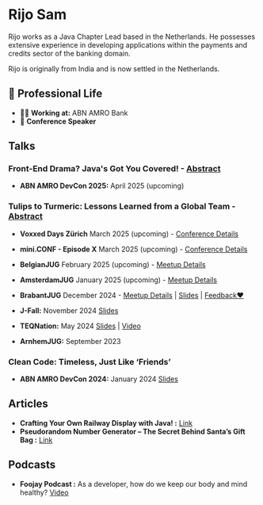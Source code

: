# Rijo Sam

Rijo works as a Java Chapter Lead based in the Netherlands. He possesses extensive experience in developing applications within the payments and credits sector of the banking domain.

Rijo is originally from India and is now settled in the Netherlands.

## 💼 Professional Life
- 🧑‍💻 **Working at:** ABN AMRO Bank
- 🎤 **Conference Speaker**

## Talks

### Front-End Drama? Java's Got You Covered! - [Abstract](https://github.com/Rijosam/Rijosam/blob/main/abstract_Front_End_Drama.md)
- **ABN AMRO DevCon 2025:** April 2025 (upcoming)

### Tulips to Turmeric: Lessons Learned from a Global Team - [Abstract](https://github.com/Rijosam/Rijosam/blob/main/abstract_Tulips_to_Turmeric.md)

- **Voxxed Days Zürich** March 2025 (upcoming) - [Conference Details](https://zurich.voxxeddays.com/)
- **mini.CONF - Episode X** March 2025 (upcoming) - [Conference Details](https://miniconf.io/)
- **BelgianJUG** February 2025 (upcoming) - [Meetup Details](https://www.meetup.com/belgian-java-user-group/events/305632961/?eventOrigin=group_upcoming_events)
- **AmsterdamJUG** January 2025 (upcoming) - [Meetup Details](https://www.meetup.com/amsterdam-java-user-group/events/305160845/?eventOrigin=home_page_upcoming_events$all)
- **BrabantJUG** December 2024 - [Meetup Details](https://www.meetup.com/nl-NL/brabant-jug/events/304322148/?eventorigin=group_upcoming_events) | [Slides](https://1drv.ms/p/c/9c98deced182940c/EXBgFZ6R3ThMr322fFS2EFQBt4Z7I63T0qV1BW_N-c3ovA?e=gNY45G) | [Feedback❤️](./feedback/feedback_BrabantJUG.png)

- **J-Fall:** November 2024 [Slides](https://1drv.ms/p/c/9c98deced182940c/EZAktnWy4c1LoeLgyWT6Y3YBrlpd-r4DkPeSrHD9Zea5bQ?e=kG9IDC)
- **TEQNation:** May 2024 [Slides](https://1drv.ms/p/c/9c98deced182940c/EeKMIpbNgSdOvnnvziNSX8wBrec6QcgBJqjdlMz2Xkk2IQ?e=3LfMFf) | [Video](https://youtu.be/6qpZ8hj5fRI?feature=shared)
- **ArnhemJUG:** September 2023

### Clean Code: Timeless, Just Like ‘Friends’
- **ABN AMRO DevCon 2024:** January 2024 [Slides](https://1drv.ms/p/c/9c98deced182940c/EePxGWef125CpDz2dRXRJWABVqbzg-G4En9NFBA9876Dag?e=gSeOob)

## Articles
- **Crafting Your Own Railway Display with Java! :** [Link](https://foojay.io/today/crafting-your-own-railway-display-with-java/)
- **Pseudorandom Number Generator – The Secret Behind Santa’s Gift Bag :** [Link](https://foojay.io/today/pseudorandom-number-generator/)

## Podcasts
- **Foojay Podcast :** As a developer, how do we keep our body and mind healthy? [Video](https://youtu.be/OYX_X2x3vl8?t=1498)

